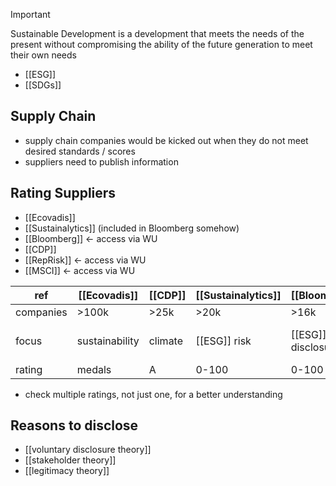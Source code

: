 >[!important]
> Sustainable Development is a development that meets the needs of the present without compromising the ability of the future generation to meet their own needs

- [[ESG]]
- [[SDGs]]

## Supply Chain
- supply chain companies would be kicked out when they do not meet desired standards / scores
- suppliers need to publish information
## Rating Suppliers
- [[Ecovadis]]
- [[Sustainalytics]] (included in Bloomberg somehow)
- [[Bloomberg]] <- access via WU
- [[CDP]]
- [[RepRisk]] <- access via WU
- [[MSCI]] <- access via WU

| ref       | [[Ecovadis]]   | [[CDP]] | [[Sustainalytics]] | [[Bloomberg]]      | [[MSCI]]  | [[RepRisk]]                             |
| --------- | -------------- | ------- | ------------------ | ------------------ | --------- | --------------------------------------- |
| companies | >100k          | >25k    | >20k               | >16k               | >14k      | >150k                                   |
| focus     | sustainability | climate | [[ESG]] risk       | [[ESG]] disclosure | investors | sustainability<br>[[UN Global Compact]] |
| rating    | medals         | A       | 0-100              | 0-100              | AA-CC     | 1-100                                   |

- check multiple ratings, not just one, for a better understanding

## Reasons to disclose
- [[voluntary disclosure theory]]
- [[stakeholder theory]]
- [[legitimacy theory]]
